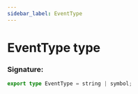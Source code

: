 ```yaml
---
sidebar_label: EventType
---
```


# EventType type

### Signature:

```typescript
export type EventType = string | symbol;
```
